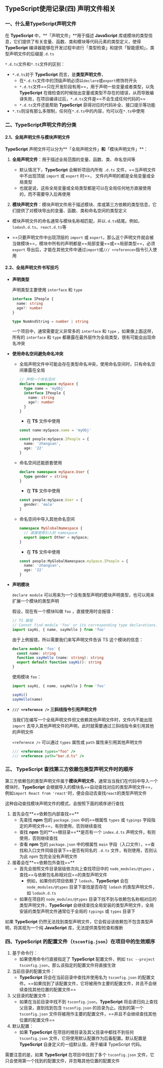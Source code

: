 ## TypeScript使用记录(四) 声明文件相关

### 一、什么是TypeScript声明文件

在 **TypeScript** 中，**「声明文件」**用于描述 **JavaScript** 库或模块的类型信息，它们提供了有关变量、函数、类和模块等代码元素的类型定义，使得 **TypeScript** 编译器能够在开发过程中进行「类型检查」和提供「智能感知」，类型声明文件的后缀是`.d.ts`

 <!--屁话，难以理解，就是将TS类型单独放到一个文件中，并且TS可以自己引入这些类型-->

`*.d.ts`文件和`*.ts`文件的区别：

- `*.d.ts`对于 **TypeScript** 而言，是**类型声明文件**，
  - 在`*.d.ts`文件中的顶级声明必须以`declare`或`export`修饰符开头
  - `*.d.ts`文件==只在开发阶段有用==，用于声明一些变量或者类型，以免 **TypeScript** 在做检查的时候抛出变量或类型不存在的错误，从而导致编译失败，在项目编译过后，`*.d.ts`文件是==不会生成任何代码的==
  - `*.d.ts`文件还能帮助 **TypeScript** 获得对应的代码补全、接口提示等功能
- `*.ts`则没有那么多限制，任何在`*.d.ts`中的内容，均可以在`*.ts`中使用

### 二、TypeScript声明文件的分类

#### 2.1、全局声明文件与模块声明文件

**TypeScript** 声明文件可以分为**「全局声明文件」**和**「模块声明文件」**：

1. **全局声明文件**：用于描述全局范围的变量、函数、类、命名空间等
   - 默认情况下，**TypeScript** 会解析项目内所有 `.d.ts` 文件，==当声明文件中不出现顶层 `import` 或 `export` 时==， 文件内声明的都是全局变量或全局类型
   - 也就是说，这些全局变量或全局类型都是可以在全局任何地方直接使用的，而不需要导入后再使用
   
2. **模块声明文件**：模块声明文件用于描述模块、库或第三方依赖的类型信息，它们提供了对模块导出的变量、函数、类和命名空间的类型定义
- 模块声明文件的命名通常与模块名称相匹配，并以`.d.ts`结尾。例如，`lodash.d.ts`、`react.d.ts`等
  
- ==只要声明文件中出现顶层的 `import` 或 `export`，那么这个声明文件就会被当做模块==，模块中所有的声明都是==局部变量==或==局部类型==，必须 `export` 导出后，才能在其他文件中通过`import`或`/// <reference>`指令引入使用

#### 2.2、全局声明文件书写技巧

- **声明类型**

  声明类型主要使用 `interface` 和 `type`

  ```ts
  interface IPeople {
    name: string
    age?: number
  }
  
  type NumAndString = number | string
  ```

  一个项目中，通常需要定义非常多的 `interface` 和 `type` ，如果像上面这样，所有的 `interface` 和 `type` 都暴露在最外层作为全局类型，很有可能会出现命名冲突

- **使用命名空间避免命名冲突**

  - 全局声明文件中可能会存在类型命名冲突，使用命名空间时，只有命名空间暴露在全局

    ```ts
    // 声明一个命名空间
    declare namespace mySpace {
      type name = 'myObj'
      interface IPeople {
        name: string
        age?: number
      }
    }
    ```

    - 在 **TS** 文件中使用


    ```ts
    const name:mySpace.name = 'myObj'
    
    const people:mySpace.IPeople = {
      name: 'zhangsan',
      age: '22'
    }
    ```

  - 命名空间还能嵌套使用

    ```ts
    declare namespace mySpace.User {
      type gender = string
    }
    ```

    - 在 **TS** 文件中使用

    ```ts
    const people:mySpace.User = {
      gender: 'male'
    }
    ```

  - 命名空间中导入其他命名空间

    ```ts
    namespace MyGlobalNamespace {
      // 直接使用引入的 namespace
      export import Other = mySpace;
    }
    ```

    - 在 **TS** 文件中使用

    ```ts
    const people:MyGlobalNamespace.mySpace.IPeople = {
      name: 'zhangsan',
      age: '22'
    }
    ```

- **声明模块**

  `declare module` 可以用来为一个没有类型声明的模块声明类型，也可以用来扩展一个模块的类型声明

  假设，现在有一个模块叫做 `foo` ，直接使用时会报错：

  ```ts
  // TS 报错
  // Cannot find module 'foo' or its corresponding type declarations.
  import sayHi, { name, sayHello } from 'foo'
  ```

  由于上例报错，所以需要我们来写声明文件告诉 TS 这个模块的信息：

  ```ts
  declare module 'foo' {
    const name: string
    function sayHello (name: string): string
    export default function sayHi(): string
  }
  ```

  使用模块 `foo`：

  ```ts
  import sayHi, { name, sayHello } from 'foo'
  
  sayHi()
  sayHello(name)
  ```

- **`/// <reference />` 三斜线指令引用声明文件**

  当我们在编写一个全局声明文件但又依赖其他声明文件时，文件内不能出现 `import` 去导入其他声明文件的声明，此时就需要通过三斜线指令来引用其他的声明文件

  `<reference />` 可以通过 `types` 属性或 `path` 属性来引用其他声明文件

  ```ts
  /// <reference types="foo" />
  /// <reference path="bar.d.ts" />
  ```

### 三、 TypeScript 查找第三方依赖包类型声明文件时的顺序

第三方依赖包的类型声明文件属于**模块声明文件**，通常当当我们在代码中导入一个模块时，**TypeScript** 会根据导入的模块名==自动查找对应的类型声明文件==，例如`import React from 'react'`时，便会自动去查找`react`的类型声明文件

这种自动查找模块声明文件的模式，会按照下面的顺序进行查找

1. 首先会在**==依赖包内部查找==**
   - 先查找 **npm** 包的 `package.json` 中的==根属性 `types` 或 `typings` 字段指定的声明文件==，有则使用，否则继续查找
   - 查找 **npm** 包的**==根目录==**是否有一个 `index.d.ts` 声明文件，有则使用，否则继续查找
   - 查看 **npm** 包的 `package.json` 中的根属性 `main` 字段（入口文件），==查找和入口文件同级目录下==是否有同名的 `.d.ts` 文件，有则使用，否则认为此 npm 包完全没有声明文件
2. 接着会在**==依赖包外查找==**
   - 首先会按照文件目录层级依次向上查找项目中的 `node_modules/@types` ，查找==与依赖包名称相对应==的类型声明文件
      - 例如，如果你的项目依赖了 `lodash`，**TypeScript** 会在 `node_modules/@types` 目录下查找是否存在 `lodash` 的类型声明文件，如 `lodash.d.ts`
   - 如果在项目的 `node_modules/@types` 目录下找不到与依赖包名称相对应的类型声明文件，**TypeScript** 会继续查找全局安装的类型声明文件，全局安装的类型声明文件通常位于全局的 `typings` 或 `types` 目录下

如果 **TypeScript** 仍然无法找到类型声明文件，它会假设该依赖包不包含类型声明，将其视为一个纯 **JavaScript** 库，无法提供类型检查和推断

### 四、TypeScript 的配置文件（`tsconfig.json`）在项目中的生效顺序

1. 基于命令行：
   - 如果使用命令行直接指定了 **TypeScript** 配置文件，例如 `tsc --project tsconfig.json`，那么该指定的配置文件将直接生效
2. 当前目录的配置文件：
   - **TypeScript** 将会在当前目录中查找并使用名为 `tsconfig.json` 的配置文件。==如果找到了该配置文件，它将被用作主要的配置文件，并且不会继续查找其他位置的配置文件==
3. 父目录的配置文件：
   - 如果在当前目录中找不到 `tsconfig.json`，**TypeScript** 将会递归向上查找父目录，直到找到包含 `tsconfig.json` 的目录为止。找到的第一个 `tsconfig.json` 文件将被用作主要的配置文件，==并且不会继续查找其他位置的配置文件==
4. 默认配置：
   - 如果 **TypeScript** 在项目的根目录及其父目录中都找不到任何 `tsconfig.json` 文件，它将使用默认配置作为后备配置。默认配置是 **TypeScript** 自身定义的一组默认值，用于编译 TypeScript 代码。

需要注意的是，如果 **TypeScript** 在项目中找到了多个 `tsconfig.json` 文件，它只会使用第一个找到的配置文件，并忽略其他位置的配置文件



